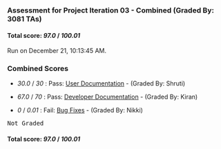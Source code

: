 ### Assessment for Project Iteration 03 - Combined (Graded By: 3081 TAs)

#### Total score: _97.0_ / _100.01_

Run on December 21, 10:13:45 AM.


### Combined Scores

+  _30.0_ / _30_ : Pass: [User Documentation](PROJ_03_UserDoc_Assessment.md) - (Graded By: Shruti)



+  _67.0_ / _70_ : Pass: [Developer Documentation](PROJ_03_DeveloperDoc_Assessment.md) - (Graded By: Kiran)



+  _0_ / _0.01_ : Fail: [Bug Fixes](PROJ_03_BugFixes_Assessment.md) - (Graded By: Nikki)

<pre>Not Graded
</pre>



#### Total score: _97.0_ / _100.01_

